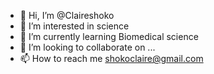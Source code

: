 - 👋 Hi, I’m @Claireshoko
- 👀 I’m interested in science
- 🌱 I’m currently learning Biomedical science
- 💞️ I’m looking to collaborate on ...
- 📫 How to reach me shokoclaire@gmail.com

<!---
Claireshoko/Claireshoko is a ✨ special ✨ repository because its `README.md` (this file) appears on your GitHub profile.
You can click the Preview link to take a look at your changes.
--->
